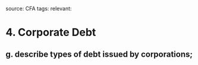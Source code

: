 source: CFA
tags: 
relevant: 

# 4. Corporate Debt

## g. describe types of debt issued by corporations;

